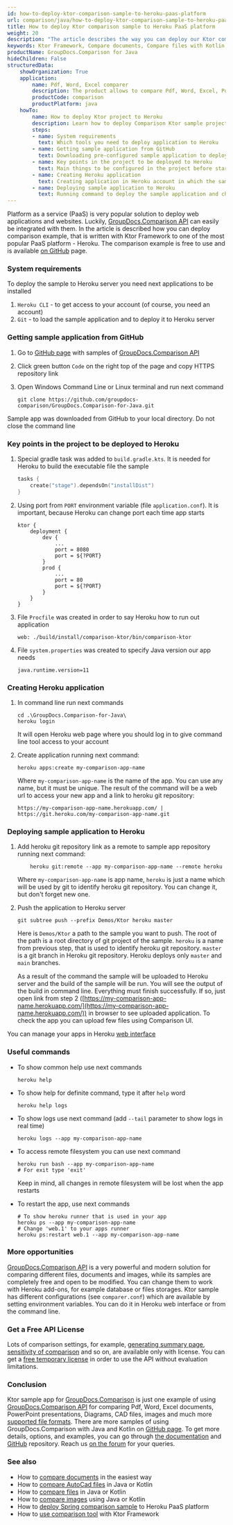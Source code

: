 ```yaml
---
id: how-to-deploy-ktor-comparison-sample-to-heroku-paas-platform
url: comparison/java/how-to-deploy-ktor-comparison-sample-to-heroku-paas-platform
title: How to deploy Ktor comparison sample to Heroku PaaS platform
weight: 20
description: "The article describes the way you can deploy our Ktor comparison sample to Heroku PaaS platform"
keywords: Ktor Framework, Compare documents, Compare files with Kotlin, Paas, Heroku
productName: GroupDocs.Comparison for Java
hideChildren: False
structuredData:
    showOrganization: True
    application:
        name: Pdf, Word, Excel comparer
        description: The product allows to compare Pdf, Word, Excel, PowerPoint, Code, Image, AutoCad and much more documents
        productCode: comparison
        productPlatform: java
    howTo:
        name: How to deploy Ktor project to Heroku
        description: Learn how to deploy Comparison Ktor sample project to Heroku
        steps:
        - name: System requirements
          text: Which tools you need to deploy application to Heroku
        - name: Getting sample application from GitHub
          text: Downloading pre-configured sample application to deploy it
        - name: Key points in the project to be deployed to Heroku
          text: Main things to be configured in the project before starting deploying it
        - name: Creating Heroku application
          text: Creating application in Heroku account in which the sample will be deployed
        - name: Deploying sample application to Heroku
          text: Running command to deploy the sample application and checking that everything works
---
```

Platform as a service (PaaS) is very popular solution to deploy web applications and websites. Luckily, [GroupDocs.Comparison API](https://products.groupdocs.com/comparison/java) can easily be integrated with them. In the article is described how you can deploy comparison example, that is written with Ktor Framework to one of the most popular PaaS platform - Heroku. The comparison example is free to use and is available [on GitHub](https://github.com/groupdocs-comparison/GroupDocs.Comparison-for-Java/tree/68c3f01/Demos/Ktor) page.

### System requirements

To deploy the sample to Heroku server you need next applications to be installed

1. `Heroku CLI` - to get access to your account (of course, you need an account)
2. `Git` - to load the sample application and to deploy it to Heroku server

### Getting sample application from GitHub

1. Go to [GitHub page](https://github.com/groupdocs-comparison/GroupDocs.Comparison-for-Java) with samples of [GroupDocs.Comparison API](https://products.groupdocs.com/comparison/java/)
2. Click green button `Code` on the right top of the page and copy HTTPS repository link
3. Open Windows Command Line or Linux terminal and run next command

    ```shell
    git clone https://github.com/groupdocs-comparison/GroupDocs.Comparison-for-Java.git
    ```

Sample app was downloaded from GitHub to your local directory. Do not close the command line

### Key points in the project to be deployed to Heroku

1. Special gradle task was added to `build.gradle.kts`. It is needed for Heroku to build the executable file the sample

    ```kotlin
    tasks {
        create("stage").dependsOn("installDist")
    }
    ```

2. Using port from `PORT` environment variable (file `application.conf`). It is important, because Heroku can change port each time app starts

    ```
    ktor {
        deployment {
            dev {
                ...
                port = 8080
                port = ${?PORT}
            }
            prod {
                ...
                port = 80
                port = ${?PORT}
            }
        }
    }
    ```

3. File `Procfile` was created in order to say Heroku how to run out application

    ```
    web: ./build/install/comparison-ktor/bin/comparison-ktor
    ```

4. File `system.properties` was created to specify Java version our app needs

    ```properties
    java.runtime.version=11
    ```

### Creating Heroku application

1. In command line run next commands

    ```shell
    cd .\GroupDocs.Comparison-for-Java\
    heroku login
    ```

    It will open Heroku web page where you should log in to give command line tool access to your account

2. Create application running next command:

    ```shell
    heroku apps:create my-comparison-app-name
    ```

    Where `my-comparison-app-name` is the name of the app. You can use any name, but it must be unique. The result of the command will be a web url to access your new app and a link to heroku git repository:

    ```shell
    https://my-comparison-app-name.herokuapp.com/ | https://git.heroku.com/my-comparison-app-name.git
    ```

### Deploying sample application to Heroku

1. Add heroku git repository link as a remote to sample app repository running next command:

    ```shell
        heroku git:remote --app my-comparison-app-name --remote heroku
    ```
    
    Where `my-comparison-app-name` is app name, `heroku` is just a name which will be used by git to identify heroku git repository. You can change it, but don't forget new one.

2. Push the application to Heroku server

    ```shell
    git subtree push --prefix Demos/Ktor heroku master
    ```
    
    Here is `Demos/Ktor` a path to the sample you want to push. The root of the path is a root directory of git project of the sample. `heroku` is a name from previous step, that is used to identify heroku git repository. `master` is a git branch in Heroku git repository. Heroku deploys only `master` and `main` branches.
    
    As a result of the command the sample will be uploaded to Heroku server and the build of the sample will be run. You will see the output of the build in command line. Everything must finish successfully. If so, just open link from step 2 ([https://my-comparison-app-name.herokuapp.com/](https://my-comparison-app-name.herokuapp.com/)) in browser to see uploaded application. To check the app you can upload few files using Comparison UI.

You can manage your apps in Heroku [web interface](https://dashboard.heroku.com/apps)

### Useful commands

* To show common help use next commands

    ```shell
    heroku help
    ```

* To show help for definite command, type it after `help` word

    ```shell
    heroku help logs
    ```

* To show logs use next command (add `--tail` parameter to show logs in real time)

    ```shell
    heroku logs --app my-comparison-app-name
    ```

* To access remote filesystem you can use next command

    ```shell
    heroku run bash --app my-comparison-app-name
    # For exit type 'exit'
    ```

    Keep in mind, all changes in remote filesystem  will be lost when the app restarts

* To restart the app, use next commands

    ```shell
    # To show heroku runner that is used in your app
    heroku ps --app my-comparison-app-name
    # Change 'web.1' to your apps runner
    heroku ps:restart web.1 --app my-comparison-app-name
    ```

### More opportunities

[GroupDocs.Comparison API](https://products.groupdocs.com/comparison/java/) is a very powerful and modern solution for comparing different files, documents and images, while its samples are completely free and open to be modified. You can change them to work with Heroku add-ons, for example database or files storages. Ktor sample has different configurations (see `comparer.conf`) which are available by setting environment variables. You can do it in Heroku web interface or from the command line. 

### Get a Free API License

Lots of comparison settings, for example, [generating summary page](/comparison/java/get-only-summary-page/), [sensitivity of comparison](/comparison/java/adjusting-comparison-sensitivity/) and so on, are available only with license. You can get a [free temporary license](https://purchase.groupdocs.com/temporary-license) in order to use the API without evaluation limitations.

### Conclusion

Ktor sample app for [GroupDocs.Comparison](https://products.groupdocs.com/comparison/java/) is just one example of using [GroupDocs.Comparison API](https://products.groupdocs.com/comparison/) for comparing Pdf, Word, Excel documents, PowerPoint presentations, Diagrams, CAD files, images and much more [supported file formats](/comparison/java/supported-document-formats/). There are more samples of using GroupDocs.Comparison with Java and Kotlin on [GitHub page](https://github.com/groupdocs-comparison/GroupDocs.Comparison-for-Java). To get more details, options, and examples, you can go through [the documentation](/comparison/java/getting-started/) and [GitHub](https://github.com/groupdocs-comparison) repository. Reach us [on the forum](https://forum.groupdocs.com/) for your queries.

### See also

* How to [compare documents](/comparison/java/how-to-compare-documents-in-the-easiest-way) in the easiest way
* How to [compare AutoCad files](/comparison/java/how-to-compare-autocad-drawings) in Java or Kotlin
* How to [compare files](/comparison/java/how-to-compare-files-in-java-or-kotlin) in Java or Kotlin
* How to [compare images](/comparison/java/how-to-compare-images-using-java-or-kotlin) using Java or Kotlin
* How to [deploy Spring comparison sample](/comparison/java/how-to-deploy-spring-comparison-sample-to-heroku-paas-platform) to Heroku PaaS platform
* How to [use comparison tool](/comparison/java/how-to-use-ktor-comparison-sample) with Ktor Framework

